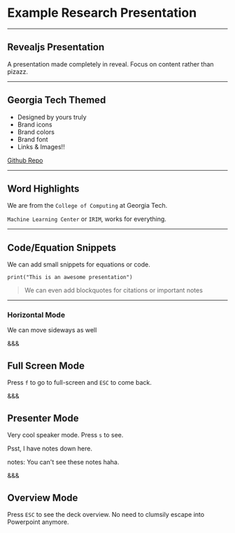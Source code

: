 # Example Research Presentation

---

## Revealjs Presentation

A presentation made completely in reveal. Focus on content rather than pizazz.

---

## Georgia Tech Themed

- Designed by yours truly
- Brand icons
- Brand colors
- Brand font
- Links & Images!!

[Github Repo](https://github.com/varunagrawal/reveal.js)

---

## Word Highlights

We are from the `College of Computing` at Georgia Tech.

`Machine Learning Center` or `IRIM`, works for everything.

---

## Code/Equation Snippets

We can add small snippets for equations or code.

```
print("This is an awesome presentation")
```

> We can even add blockquotes for citations or important notes

---

### Horizontal Mode

We can move sideways as well

&&&

## Full Screen Mode

Press `f` to go to full-screen and `ESC` to come back.

&&&

## Presenter Mode

Very cool speaker mode. Press `s` to see.

Psst, I have notes down here.

notes:
You can't see these notes haha.

&&&

## Overview Mode

Press `ESC` to see the deck overview. No need to clumsily escape into Powerpoint anymore.